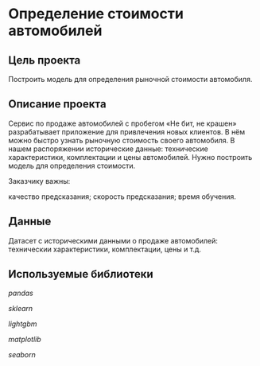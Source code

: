 # Определение стоимости автомобилей

## Цель проекта

Построить модель для определения рыночной стоимости автомобиля.

## Описание проекта

Сервис по продаже автомобилей с пробегом «Не бит, не крашен» разрабатывает приложение для привлечения новых клиентов. В нём можно быстро узнать рыночную стоимость своего автомобиля. В нашем распоряжении исторические данные: технические характеристики, комплектации и цены автомобилей. Нужно построить модель для определения стоимости.

Заказчику важны:

качество предсказания;
скорость предсказания;
время обучения.

## Данные

Датасет с историческими данными о продаже автомобилей: техническии характеристики, комплектации, цены и т.д.

## Используемые библиотеки
*pandas*

*sklearn*

*lightgbm*

*matplotlib*

*seaborn*
